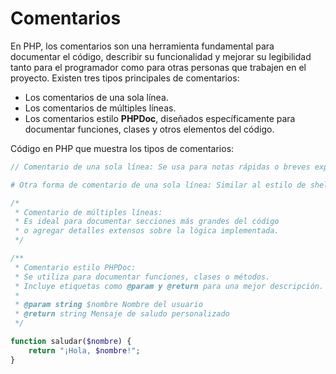 # Comentarios

En PHP, los comentarios son una herramienta fundamental para documentar el código, describir su funcionalidad y mejorar su legibilidad tanto para el programador como para otras personas que trabajen en el proyecto. Existen tres tipos principales de comentarios:

- Los comentarios de una sola línea.
- Los comentarios de múltiples líneas.
- Los comentarios estilo **PHPDoc**, diseñados específicamente para documentar funciones, clases y otros elementos del código.

Código en PHP que muestra los tipos de comentarios:

```php
// Comentario de una sola línea: Se usa para notas rápidas o breves explicaciones.

# Otra forma de comentario de una sola línea: Similar al estilo de shell scripts.

/*
 * Comentario de múltiples líneas:
 * Es ideal para documentar secciones más grandes del código
 * o agregar detalles extensos sobre la lógica implementada.
 */

/**
 * Comentario estilo PHPDoc:
 * Se utiliza para documentar funciones, clases o métodos.
 * Incluye etiquetas como @param y @return para una mejor descripción.
 * 
 * @param string $nombre Nombre del usuario
 * @return string Mensaje de saludo personalizado
 */

function saludar($nombre) {
    return "¡Hola, $nombre!";
}
```